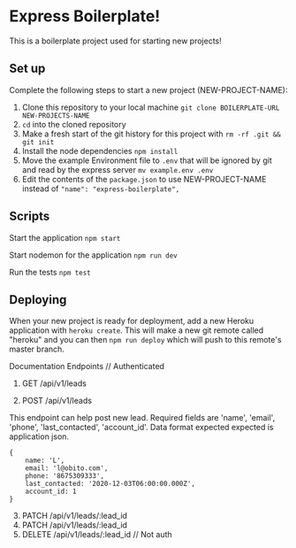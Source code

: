 # Express Boilerplate!

This is a boilerplate project used for starting new projects!

## Set up

Complete the following steps to start a new project (NEW-PROJECT-NAME):

1. Clone this repository to your local machine `git clone BOILERPLATE-URL NEW-PROJECTS-NAME`
2. `cd` into the cloned repository
3. Make a fresh start of the git history for this project with `rm -rf .git && git init`
4. Install the node dependencies `npm install`
5. Move the example Environment file to `.env` that will be ignored by git and read by the express server `mv example.env .env`
6. Edit the contents of the `package.json` to use NEW-PROJECT-NAME instead of `"name": "express-boilerplate",`

## Scripts

Start the application `npm start`

Start nodemon for the application `npm run dev`

Run the tests `npm test`

## Deploying

When your new project is ready for deployment, add a new Heroku application with `heroku create`. This will make a new git remote called "heroku" and you can then `npm run deploy` which will push to this remote's master branch.

Documentation
Endpoints
// Authenticated
1. GET /api/v1/leads


2. POST /api/v1/leads

This endpoint can help post new lead. Required fields are 'name', 'email', 'phone', 'last_contacted', 'account_id'. Data format expected expected is application json.
```
{
    name: 'L',
    email: 'l@obito.com',
    phone: '8675309333',
    last_contacted: '2020-12-03T06:00:00.000Z',
    account_id: 1
}
```

3. PATCH /api/v1/leads/:lead_id
4. PATCH /api/v1/leads/:lead_id
5. DELETE /api/v1/leads/:lead_id
// Not auth